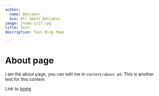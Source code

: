 ```yaml
---
author:
  name: Benjamin
  bio: All about Benjamin
image: /home-1/17.jpg
title: Test
description: Test Blog Page

---
```

# About page

I am the about page, you can edit me in <code>content/about.md</code>. This is another test for this content

Link to [home](/)

